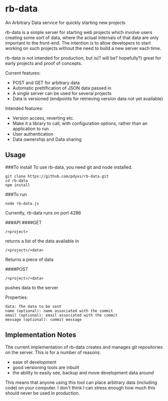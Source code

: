 # rb-data
An Arbitrary Data service for quickly starting new projects

rb-data is a simple server for starting web projects which involve users creating some sort of data, where the actual internals of that data are only important to the front-end. The intention is to allow developers to start working on such projects without the need to build a new server each time.

rb-data is not intended for production, but is(? will be? hopefully?) great for early projects and proof of concepts.

Current features:
* POST and GET for arbitrary data
* Automatic prettification of JSON data passed in
* A single server can be used for several projects
* Data is versioned (endpoints for retrieving version data not yet available)

Intended features:
* Version access, reverting etc.
* Make it a library to call, with configuration options, rather than an application to run
* User authentication
* Data ownership and Data sharing

## Usage
###To install
To use rb-data, you need git and node installed.
```
git clone https://github.com/pdyxs/rb-data.git
cd rb-data
npm install
```

###To run
```
node rb-data.js
```
Currently, rb-data runs on port 4286

###API
####GET
```
/<project>
```
returns a list of the data available in <project>

```
/<project>/<data>
```
Returns a piece of data

####POST
```
/<project>/<data>
```
pushes data to the server

Properties:
```
data: The data to be sent
name (optional): name associated with the commit
email (optional): email associated with the commit
message (optional): commit message
```

## Implementation Notes
The current implementation of rb-data creates and manages git repositories on the server. This is for a number of reasons:
* ease of development
* good versioning tools are inbuilt
* the ability to easily see, backup and move development data around

This means that anyone using this tool can place arbitrary data (including code) on your computer. I don't think I can stress enough how much this should never be used in production.
